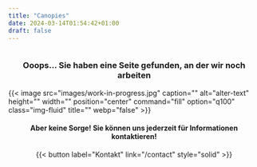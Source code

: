 ```yaml
---
title: "Canopies"
date: 2024-03-14T01:54:42+01:00
draft: false
---
```


<div style="display:flex; justify-content: center; align-items: center; flex-direction: column;">
    <h3 style="text-align:center;">Ooops... Sie haben eine Seite gefunden, an der wir noch arbeiten</h2>
    {{< image src="images/work-in-progress.jpg" caption="" alt="alter-text" height="" width="" position="center" command="fill" option="q100" class="img-fluid" title=""  webp="false" >}}
    <h4 style="text-align:center;">Aber keine Sorge! Sie können uns jederzeit für Informationen kontaktieren!</h2>
    {{< button label="Kontakt" link="/contact" style="solid" >}}
</div>